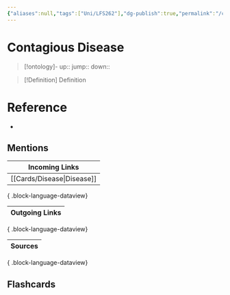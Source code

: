 ```yaml
---
{"aliases":null,"tags":["Uni/LFS262"],"dg-publish":true,"permalink":"/cards/contagious-disease/","dgPassFrontmatter":true}
---
```


# Contagious Disease

> [!ontology]-
> up:: 
> jump:: 
> down:: 

> [!Definition] Definition

# Reference

- 

## Mentions

| Incoming Links                |
| ----------------------------- |
| [[Cards/Disease\|Disease]] |

{ .block-language-dataview}

| Outgoing Links |
| -------------- |

{ .block-language-dataview}

| Sources |
| ------- |

{ .block-language-dataview}

## Flashcards